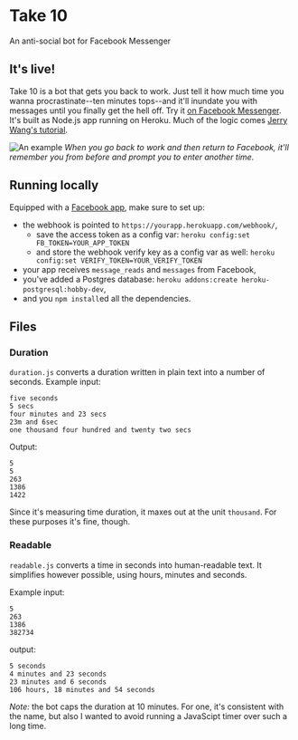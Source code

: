 # Take 10
An anti-social bot for Facebook Messenger

## It's live!
Take 10 is a bot that gets you back to work. Just tell it how much time you wanna procrastinate--ten minutes tops--and it'll inundate you with messages until you finally get the hell off. Try it [on Facebook Messenger](https://m.me/taketenbot "Facebook bot"). It's built as Node.js app running on Heroku. Much of the logic comes [Jerry Wang's tutorial](https://chatbotsmagazine.com/have-15-minutes-create-your-own-facebook-messenger-bot-481a7db54892#.v6z32bjr5 "bot tutorial"). 

![An example](http://i.imgur.com/LvWAxGQ.png)
*When you go back to work and then return to Facebook, it'll remember you from before and prompt you to enter another time.*

## Running locally
Equipped with a [Facebook app](https://developers.facebook.com/apps "Facebook for Developers"), make sure to set up:
- the webhook is pointed to `https://yourapp.herokuapp.com/webhook/`,
  - save the access token as a config var: `heroku config:set FB_TOKEN=YOUR_APP_TOKEN`
  - and store the webhook verify key as a config var as well: `heroku config:set VERIFY_TOKEN=YOUR_VERIFY_TOKEN`
- your app receives `message_reads` and `messages` from Facebook,
- you've added a Postgres database: `heroku addons:create heroku-postgresql:hobby-dev`,
- and you `npm install`ed all the dependencies.

## Files
### Duration
`duration.js` converts a duration written in plain text into a number of seconds. 
Example input:
```
five seconds
5 secs
four minutes and 23 secs
23m and 6sec
one thousand four hundred and twenty two secs 
```
Output:
```
5
5
263
1386
1422
```
Since it's measuring time duration, it maxes out at the unit `thousand`. For these purposes it's fine, though.

### Readable
`readable.js` converts a time in seconds into human-readable text. It simplifies however possible, using hours, minutes and seconds. 

Example input:
```
5
263
1386
382734
```
output:
```
5 seconds
4 minutes and 23 seconds
23 minutes and 6 seconds
106 hours, 18 minutes and 54 seconds
```

*Note:* the bot caps the duration at 10 minutes. For one, it's consistent with the name, but also I wanted to avoid running a JavaScipt timer over such a long time.





